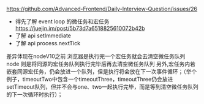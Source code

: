 https://github.com/Advanced-Frontend/Daily-Interview-Question/issues/26

- 得先了解 event loop 的微任务和宏任务 https://juejin.im/post/5b73d7a6518825610072b42b
- 了解 api setImmediate
- 了解 api process.nextTick



差异体现在nodeV10之前
浏览器是执行完一个宏任务就会去清空微任务队列
node 则是将同源的宏任务队列执行完毕后再去清空微任务队列
另外,宏任务内若嵌套同源宏任务，仍会放进一个队列，但是执行将会放在下一次事件循环；（举个例子，timeoutTwo中包含一个timeoutThree，timeoutThree仍会放进setTimeout队列，但并不会与one、two一起执行完毕，而是等到清空微任务队列的下一次循环时执行）；